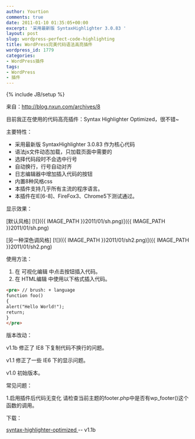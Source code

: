 ```yaml
---
author: Yourtion
comments: true
date: 2011-01-10 01:35:05+00:00
excerpt: '采用最新版 SyntaxHighlighter 3.0.83 '
layout: post
slug: wordpress-perfect-code-highlighting
title: WordPress完美代码语法高亮插件
wordpress_id: 1779
categories:
- WordPress插件
tags:
- WordPress
- 插件
---
```

{% include JB/setup %}

来自：http://blog.nxun.com/archives/8

目前我正在使用的代码高亮插件：Syntax Highlighter Optimized，很不错~

主要特性：

* 采用最新版 SyntaxHighlighter 3.0.83 作为核心代码
* 语法js文件动态加载，只加载页面中需要的
* 选择代码段时不会选中行号
* 自动换行，行号自动对齐
* 日志编辑器中增加插入代码的按钮
* 内置8种风格css
* 本插件支持几乎所有主流的程序语言。
* 本插件在IE[6-8]、FireFox3、Chrome5下测试通过。

显示效果：

[默认风格]
[![]({{ IMAGE_PATH }}2011/01/sh.png)]({{ IMAGE_PATH }}2011/01/sh.png)

[另一种深色调风格]
[![]({{ IMAGE_PATH }}2011/01/sh2.png)]({{ IMAGE_PATH }}2011/01/sh2.png)


使用方法：

1. 在 可视化编辑 中点击按钮插入代码。
2. 在 HTML编辑 中使用以下格式插入代码。

```html
<pre> // brush: + language
function foo()
{
alert("Hello World!");
return;
}
</pre>
```

版本改动：

v1.1b
修正了 IE8 下复制代码不换行的问题。

v1.1
修正了一些 IE6 下的显示问题。

v1.0
初始版本。

常见问题：

1.启用插件后代码无变化
请检查当前主题的footer.php中是否有wp_footer()这个函数的调用。

下载：

[syntax-highlighter-optimized ](http://dl.dbank.com/c0yymo0j25) -- v1.1b

